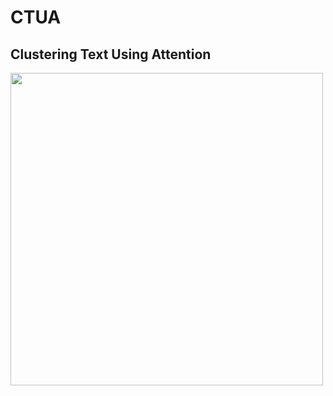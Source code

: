 # CTUA
## Clustering Text Using Attention


<kbd><img src="https://miro.medium.com/max/2204/1*ABkaR2glZNP6oh08oY4l-Q.png" width = 500></kbd>
